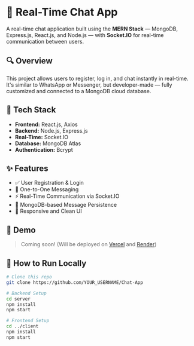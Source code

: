 # 💬 Real-Time Chat App

A real-time chat application built using the **MERN Stack** — MongoDB, Express.js, React.js, and Node.js — with **Socket.IO** for real-time communication between users.

## 🔍 Overview

This project allows users to register, log in, and chat instantly in real-time. It's similar to WhatsApp or Messenger, but developer-made — fully customized and connected to a MongoDB cloud database.

## 🔧 Tech Stack

- **Frontend:** React.js, Axios
- **Backend:** Node.js, Express.js
- **Real-Time:** Socket.IO
- **Database:** MongoDB Atlas
- **Authentication:** Bcrypt

## ✨ Features

- ✅ User Registration & Login
- 💬 One-to-One Messaging
- ⚡ Real-Time Communication via Socket.IO
- 💾 MongoDB-based Message Persistence
- 📱 Responsive and Clean UI

## 📸 Demo

> Coming soon! (Will be deployed on [Vercel](https://vercel.com) and [Render](https://render.com))

## 🚀 How to Run Locally

```bash
# Clone this repo
git clone https://github.com/YOUR_USERNAME/Chat-App

# Backend Setup
cd server
npm install
npm start

# Frontend Setup
cd ../client
npm install
npm start
